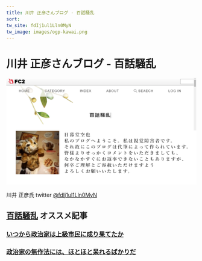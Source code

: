 ```yaml
---
title: 川井 正彦さんブログ - 百話騒乱    
sort: 
tw_site: fdIj1ul1Lln0MyN
tw_image: images/ogp-kawai.png  
---
```

# 川井 正彦さんブログ - 百話騒乱 
![日暮堂空也 ](images/ogp-kawai.png)

川井 正彦氏 twitter [@fdIj1ul1Lln0MyN](https://twitter.com/fdIj1ul1Lln0MyN)

## [百話騒乱](http://hyakuwasouran.blog.fc2.com/) オススメ記事  

### [いつから政治家は上級市民に成り果てたか](http://hyakuwasouran.blog.fc2.com/blog-entry-695.html)

### [政治家の無作法には、ほとほと呆れるばかりだ](http://hyakuwasouran.blog.fc2.com/blog-entry-701.html)
